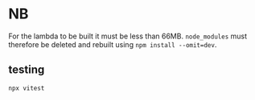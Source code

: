 # NB

For the lambda to be built it must be less than 66MB. `node_modules` must therefore be deleted and rebuilt using `npm install --omit=dev`.

## testing

`npx vitest`
